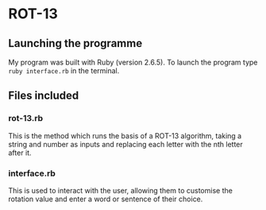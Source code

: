 # ROT-13

## Launching the programme 

My program was built with Ruby (version 2.6.5). To launch the program type ```ruby interface.rb``` in the terminal.

## Files included

### rot-13.rb

This is the method which runs the basis of a ROT-13 algorithm, taking a string and number as inputs and replacing each letter with the nth letter after it. 

### interface.rb

This is used to interact with the user, allowing them to customise the rotation value and enter a word or sentence of their choice.

